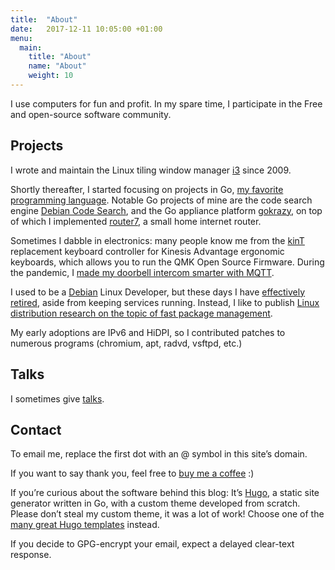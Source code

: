 ```yaml
---
title:  "About"
date:   2017-12-11 10:05:00 +01:00
menu:
  main:
    title: "About"
    name: "About"
    weight: 10
---
```


I use computers for fun and profit. In my spare time, I participate in the Free
and open-source software community.

## Projects

I wrote and maintain the Linux tiling window manager [i3](https://i3wm.org/)
since 2009.

Shortly thereafter, I started focusing on projects in Go, [my favorite
programming language](/posts/2017-08-19-golang_favorite/). Notable Go projects
of mine are the code search engine [Debian Code
Search](https://codesearch.debian.net/), and the Go appliance platform
[gokrazy](https://gokrazy.org/), on top of which I implemented
[router7](https://router7.org), a small home internet router.

Sometimes I dabble in electronics: many people know me from the
[kinT](/posts/2020-07-09-kint-kinesis-keyboard-controller/) replacement keyboard
controller for Kinesis Advantage ergonomic keyboards, which allows you to run
the QMK Open Source Firmware. During the pandemic, I [made my doorbell intercom
smarter with MQTT](/posts/2021-03-13-smart-intercom-backpack/).

I used to be a [Debian](https://en.wikipedia.org/wiki/Debian) Linux Developer,
but these days I have [effectively
retired](/posts/2019-03-10-debian-winding-down/), aside from keeping services
running. Instead, I like to publish [Linux distribution research on the topic of
fast package management](/posts/tags/distri/).

My early adoptions are IPv6 and HiDPI, so I contributed patches to numerous
programs (chromium, apt, radvd, vsftpd, etc.)

## Talks

I sometimes give [talks](/talks).

## Contact

To email me, replace the first dot with an @ symbol in this site’s domain.

If you want to say thank you, feel free to [buy me a
coffee](https://www.buymeacoffee.com/stapelberg) :)

If you’re curious about the software behind this blog: It’s
[Hugo](https://gohugo.io/), a static site generator written in Go, with a custom
theme developed from scratch. Please don’t steal my custom theme, it was a lot
of work! Choose one of the [many great Hugo
templates](https://themes.gohugo.io/) instead.

If you decide to GPG-encrypt your email, expect a delayed clear-text response.
